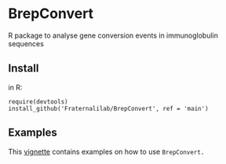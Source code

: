 # BrepConvert
R package to analyse gene conversion events in immunoglobulin sequences

## Install

in R:

```
require(devtools)
install_github('Fraternalilab/BrepConvert', ref = 'main')
```

## Examples

This [vignette](http://htmlpreview.github.io/?https://github.com/Fraternalilab/BrepConvert/blob/main/vignettes/BrepConvert.html) contains examples on how to use `BrepConvert.`
